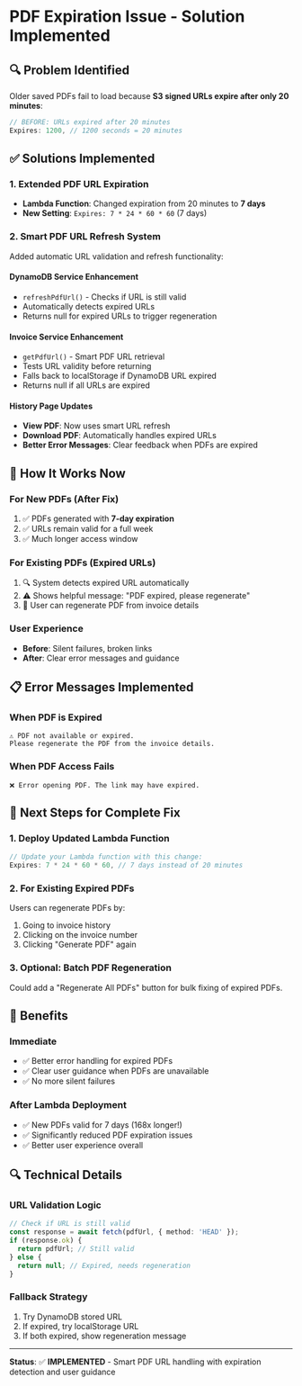 # PDF Expiration Issue - Solution Implemented

## 🔍 **Problem Identified**

Older saved PDFs fail to load because **S3 signed URLs expire after only 20 minutes**:

```javascript
// BEFORE: URLs expired after 20 minutes
Expires: 1200, // 1200 seconds = 20 minutes
```

## ✅ **Solutions Implemented**

### **1. Extended PDF URL Expiration**
- **Lambda Function**: Changed expiration from 20 minutes to **7 days**
- **New Setting**: `Expires: 7 * 24 * 60 * 60` (7 days)

### **2. Smart PDF URL Refresh System**
Added automatic URL validation and refresh functionality:

#### **DynamoDB Service Enhancement**
- `refreshPdfUrl()` - Checks if URL is still valid
- Automatically detects expired URLs
- Returns null for expired URLs to trigger regeneration

#### **Invoice Service Enhancement**  
- `getPdfUrl()` - Smart PDF URL retrieval
- Tests URL validity before returning
- Falls back to localStorage if DynamoDB URL expired
- Returns null if all URLs are expired

#### **History Page Updates**
- **View PDF**: Now uses smart URL refresh
- **Download PDF**: Automatically handles expired URLs
- **Better Error Messages**: Clear feedback when PDFs are expired

## 🔧 **How It Works Now**

### **For New PDFs (After Fix)**
1. ✅ PDFs generated with **7-day expiration**
2. ✅ URLs remain valid for a full week
3. ✅ Much longer access window

### **For Existing PDFs (Expired URLs)**
1. 🔍 System detects expired URL automatically
2. ⚠️ Shows helpful message: "PDF expired, please regenerate"
3. 🔄 User can regenerate PDF from invoice details

### **User Experience**
- **Before**: Silent failures, broken links
- **After**: Clear error messages and guidance

## 📋 **Error Messages Implemented**

### **When PDF is Expired**
```
⚠️ PDF not available or expired. 
Please regenerate the PDF from the invoice details.
```

### **When PDF Access Fails**
```
❌ Error opening PDF. The link may have expired.
```

## 🚀 **Next Steps for Complete Fix**

### **1. Deploy Updated Lambda Function**
```javascript
// Update your Lambda function with this change:
Expires: 7 * 24 * 60 * 60, // 7 days instead of 20 minutes
```

### **2. For Existing Expired PDFs**
Users can regenerate PDFs by:
1. Going to invoice history
2. Clicking on the invoice number
3. Clicking "Generate PDF" again

### **3. Optional: Batch PDF Regeneration**
Could add a "Regenerate All PDFs" button for bulk fixing of expired PDFs.

## 🎯 **Benefits**

### **Immediate**
- ✅ Better error handling for expired PDFs
- ✅ Clear user guidance when PDFs are unavailable
- ✅ No more silent failures

### **After Lambda Deployment**
- ✅ New PDFs valid for 7 days (168x longer!)
- ✅ Significantly reduced PDF expiration issues
- ✅ Better user experience overall

## 🔍 **Technical Details**

### **URL Validation Logic**
```typescript
// Check if URL is still valid
const response = await fetch(pdfUrl, { method: 'HEAD' });
if (response.ok) {
  return pdfUrl; // Still valid
} else {
  return null; // Expired, needs regeneration
}
```

### **Fallback Strategy**
1. Try DynamoDB stored URL
2. If expired, try localStorage URL  
3. If both expired, show regeneration message

---

**Status**: ✅ **IMPLEMENTED** - Smart PDF URL handling with expiration detection and user guidance